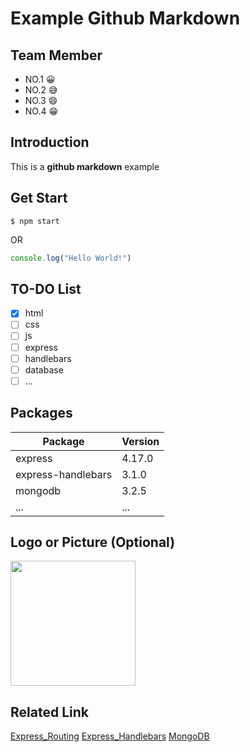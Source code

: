 # Example Github Markdown
## Team Member
* NO.1 😀
* NO.2 😅
* NO.3 😄
* NO.4 😁
## Introduction
This is a <b>github markdown</b> example
## Get Start
```
$ npm start
```
OR <br>
```javascript
console.log("Hello World!")
```
## TO-DO List
- [X] html
- [ ] css
- [ ] js
- [ ] express
- [ ] handlebars
- [ ] database
- [ ] ...
## Packages
|Package|Version|
|------|-----|
|express|4.17.0|
|express-handlebars|3.1.0|
|mongodb|3.2.5|
|...|...|
## Logo or Picture (Optional)
<img src = "http://dustyroom.com/wp-content/uploads/2017/01/empty-featured2-1.png" height="200">

## Related Link
<a href="https://expressjs.com/en/guide/routing.html">Express_Routing</a>
<a href="https://github.com/ericf/express-handlebars">Express_Handlebars</a>
<a href="https://docs.mongodb.com/manual/">MongoDB</a>
